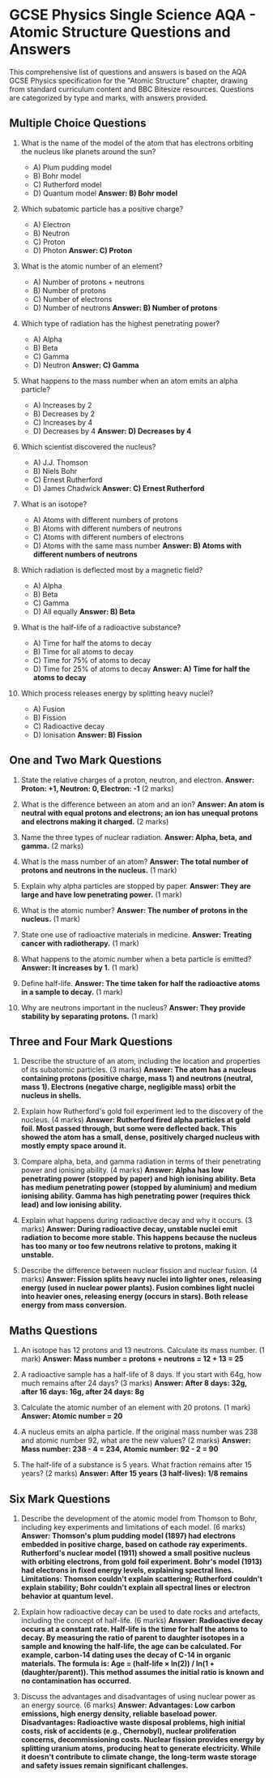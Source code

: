 # GCSE Physics Single Science AQA - Atomic Structure Questions and Answers

This comprehensive list of questions and answers is based on the AQA GCSE Physics specification for the "Atomic Structure" chapter, drawing from standard curriculum content and BBC Bitesize resources. Questions are categorized by type and marks, with answers provided.

## Multiple Choice Questions

1. What is the name of the model of the atom that has electrons orbiting the nucleus like planets around the sun?
   - A) Plum pudding model
   - B) Bohr model
   - C) Rutherford model
   - D) Quantum model
   **Answer: B) Bohr model**

2. Which subatomic particle has a positive charge?
   - A) Electron
   - B) Neutron
   - C) Proton
   - D) Photon
   **Answer: C) Proton**

3. What is the atomic number of an element?
   - A) Number of protons + neutrons
   - B) Number of protons
   - C) Number of electrons
   - D) Number of neutrons
   **Answer: B) Number of protons**

4. Which type of radiation has the highest penetrating power?
   - A) Alpha
   - B) Beta
   - C) Gamma
   - D) Neutron
   **Answer: C) Gamma**

5. What happens to the mass number when an atom emits an alpha particle?
   - A) Increases by 2
   - B) Decreases by 2
   - C) Increases by 4
   - D) Decreases by 4
   **Answer: D) Decreases by 4**

6. Which scientist discovered the nucleus?
   - A) J.J. Thomson
   - B) Niels Bohr
   - C) Ernest Rutherford
   - D) James Chadwick
   **Answer: C) Ernest Rutherford**

7. What is an isotope?
   - A) Atoms with different numbers of protons
   - B) Atoms with different numbers of neutrons
   - C) Atoms with different numbers of electrons
   - D) Atoms with the same mass number
   **Answer: B) Atoms with different numbers of neutrons**

8. Which radiation is deflected most by a magnetic field?
   - A) Alpha
   - B) Beta
   - C) Gamma
   - D) All equally
   **Answer: B) Beta**

9. What is the half-life of a radioactive substance?
   - A) Time for half the atoms to decay
   - B) Time for all atoms to decay
   - C) Time for 75% of atoms to decay
   - D) Time for 25% of atoms to decay
   **Answer: A) Time for half the atoms to decay**

10. Which process releases energy by splitting heavy nuclei?
    - A) Fusion
    - B) Fission
    - C) Radioactive decay
    - D) Ionisation
    **Answer: B) Fission**

## One and Two Mark Questions

1. State the relative charges of a proton, neutron, and electron.
   **Answer: Proton: +1, Neutron: 0, Electron: -1** (2 marks)

2. What is the difference between an atom and an ion?
   **Answer: An atom is neutral with equal protons and electrons; an ion has unequal protons and electrons making it charged.** (2 marks)

3. Name the three types of nuclear radiation.
   **Answer: Alpha, beta, and gamma.** (2 marks)

4. What is the mass number of an atom?
   **Answer: The total number of protons and neutrons in the nucleus.** (1 mark)

5. Explain why alpha particles are stopped by paper.
   **Answer: They are large and have low penetrating power.** (1 mark)

6. What is the atomic number?
   **Answer: The number of protons in the nucleus.** (1 mark)

7. State one use of radioactive materials in medicine.
   **Answer: Treating cancer with radiotherapy.** (1 mark)

8. What happens to the atomic number when a beta particle is emitted?
   **Answer: It increases by 1.** (1 mark)

9. Define half-life.
   **Answer: The time taken for half the radioactive atoms in a sample to decay.** (1 mark)

10. Why are neutrons important in the nucleus?
    **Answer: They provide stability by separating protons.** (1 mark)

## Three and Four Mark Questions

1. Describe the structure of an atom, including the location and properties of its subatomic particles. (3 marks)
   **Answer: The atom has a nucleus containing protons (positive charge, mass 1) and neutrons (neutral, mass 1). Electrons (negative charge, negligible mass) orbit the nucleus in shells.**

2. Explain how Rutherford's gold foil experiment led to the discovery of the nucleus. (4 marks)
   **Answer: Rutherford fired alpha particles at gold foil. Most passed through, but some were deflected back. This showed the atom has a small, dense, positively charged nucleus with mostly empty space around it.**

3. Compare alpha, beta, and gamma radiation in terms of their penetrating power and ionising ability. (4 marks)
   **Answer: Alpha has low penetrating power (stopped by paper) and high ionising ability. Beta has medium penetrating power (stopped by aluminium) and medium ionising ability. Gamma has high penetrating power (requires thick lead) and low ionising ability.**

4. Explain what happens during radioactive decay and why it occurs. (3 marks)
   **Answer: During radioactive decay, unstable nuclei emit radiation to become more stable. This happens because the nucleus has too many or too few neutrons relative to protons, making it unstable.**

5. Describe the difference between nuclear fission and nuclear fusion. (4 marks)
   **Answer: Fission splits heavy nuclei into lighter ones, releasing energy (used in nuclear power plants). Fusion combines light nuclei into heavier ones, releasing energy (occurs in stars). Both release energy from mass conversion.**

## Maths Questions

1. An isotope has 12 protons and 13 neutrons. Calculate its mass number. (1 mark)
   **Answer: Mass number = protons + neutrons = 12 + 13 = 25**

2. A radioactive sample has a half-life of 8 days. If you start with 64g, how much remains after 24 days? (3 marks)
   **Answer: After 8 days: 32g, after 16 days: 16g, after 24 days: 8g**

3. Calculate the atomic number of an element with 20 protons. (1 mark)
   **Answer: Atomic number = 20**

4. A nucleus emits an alpha particle. If the original mass number was 238 and atomic number 92, what are the new values? (2 marks)
   **Answer: Mass number: 238 - 4 = 234, Atomic number: 92 - 2 = 90**

5. The half-life of a substance is 5 years. What fraction remains after 15 years? (2 marks)
   **Answer: After 15 years (3 half-lives): 1/8 remains**

## Six Mark Questions

1. Describe the development of the atomic model from Thomson to Bohr, including key experiments and limitations of each model. (6 marks)
   **Answer: Thomson's plum pudding model (1897) had electrons embedded in positive charge, based on cathode ray experiments. Rutherford's nuclear model (1911) showed a small positive nucleus with orbiting electrons, from gold foil experiment. Bohr's model (1913) had electrons in fixed energy levels, explaining spectral lines. Limitations: Thomson couldn't explain scattering; Rutherford couldn't explain stability; Bohr couldn't explain all spectral lines or electron behavior at quantum level.**

2. Explain how radioactive decay can be used to date rocks and artefacts, including the concept of half-life. (6 marks)
   **Answer: Radioactive decay occurs at a constant rate. Half-life is the time for half the atoms to decay. By measuring the ratio of parent to daughter isotopes in a sample and knowing the half-life, the age can be calculated. For example, carbon-14 dating uses the decay of C-14 in organic materials. The formula is: Age = (half-life × ln(2)) / ln(1 + (daughter/parent)). This method assumes the initial ratio is known and no contamination has occurred.**

3. Discuss the advantages and disadvantages of using nuclear power as an energy source. (6 marks)
   **Answer: Advantages: Low carbon emissions, high energy density, reliable baseload power. Disadvantages: Radioactive waste disposal problems, high initial costs, risk of accidents (e.g., Chernobyl), nuclear proliferation concerns, decommissioning costs. Nuclear fission provides energy by splitting uranium atoms, producing heat to generate electricity. While it doesn't contribute to climate change, the long-term waste storage and safety issues remain significant challenges.**

